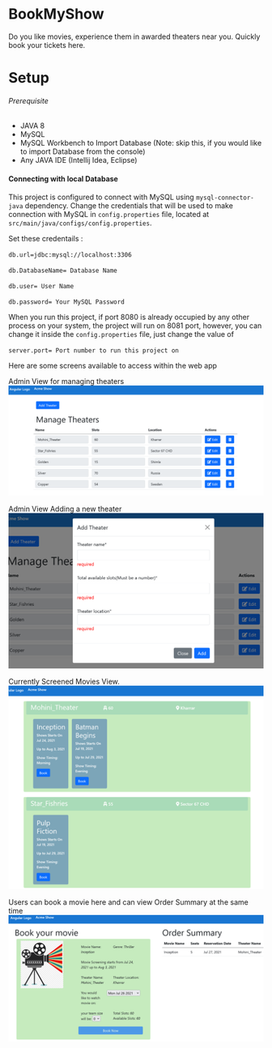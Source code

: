 # BookMyShow
Do you like movies, experience them in awarded theaters near you. Quickly book your tickets here.

# Setup

###### Prerequisite
* JAVA 8
* MySQL 
* MySQL Workbench to Import Database (Note: skip this, if you would like to import Database from the console)
* Any JAVA IDE (Intellij Idea, Eclipse)

#### Connecting with local Database 
This project is configured to connect with MySQL using `mysql-connector-java` dependency. Change the credentials that will be used to make connection with MySQL in `config.properties` file, located at `src/main/java/configs/config.properties`. 

Set these credentails :

`db.url=jdbc:mysql://localhost:3306`

`db.DatabaseName= Database Name`

`db.user= User Name`

`db.password= Your MySQL Password`

When you run this project, if port 8080 is already occupied by any other process on your system, the project will run on 8081 port, however, you can change it inside the `config.properties` file, just change the value of 

`server.port= Port number to run this project on`


Here are some screens available to access within the web app 

Admin View for managing theaters
![alt text](https://github.com/ParamjotSingh5/BookMyShow/blob/main/BookMySHowAdmin%20-%20manage%20theater.png)

Admin View Adding a new theater 
![alt text](https://github.com/ParamjotSingh5/BookMyShow/blob/main/BOOKMYSHOWAdmin%20-%20manage%20theater_ADDTheater.png)

Currently Screened Movies View.
![alt text](https://github.com/ParamjotSingh5/BookMyShow/blob/main/BookMySHow_Landing.png)

Users can book a movie here and can view Order Summary at the same time 
![alt text](https://github.com/ParamjotSingh5/BookMyShow/blob/main/BookMySHow_book%20a%20movie.png)

